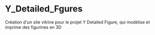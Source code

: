 # Y_Detailed_Fgures
Création d'un site vitrine pour le projet Y Detailed Figure, qui modélise et imprime des figurines en 3D
